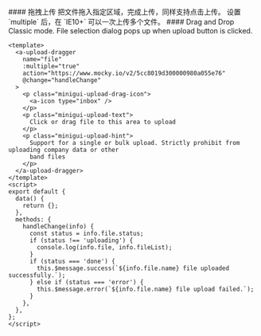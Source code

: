 <cn>
#### 拖拽上传
把文件拖入指定区域，完成上传，同样支持点击上传。
设置 `multiple` 后，在 `IE10+` 可以一次上传多个文件。
</cn>

<us>
#### Drag and Drop
Classic mode. File selection dialog pops up when upload button is clicked.
</us>

```vue
<template>
  <a-upload-dragger
    name="file"
    :multiple="true"
    action="https://www.mocky.io/v2/5cc8019d300000980a055e76"
    @change="handleChange"
  >
    <p class="minigui-upload-drag-icon">
      <a-icon type="inbox" />
    </p>
    <p class="minigui-upload-text">
      Click or drag file to this area to upload
    </p>
    <p class="minigui-upload-hint">
      Support for a single or bulk upload. Strictly prohibit from uploading company data or other
      band files
    </p>
  </a-upload-dragger>
</template>
<script>
export default {
  data() {
    return {};
  },
  methods: {
    handleChange(info) {
      const status = info.file.status;
      if (status !== 'uploading') {
        console.log(info.file, info.fileList);
      }
      if (status === 'done') {
        this.$message.success(`${info.file.name} file uploaded successfully.`);
      } else if (status === 'error') {
        this.$message.error(`${info.file.name} file upload failed.`);
      }
    },
  },
};
</script>
```
